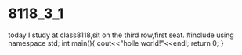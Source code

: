 # 8118_3_1
today I study at class8118,sit on the third row,first seat.
#include <iostream>
  using namespace std;
  int main(){
  cout<<"holle world!"<<endl;
  return 0;
  }

